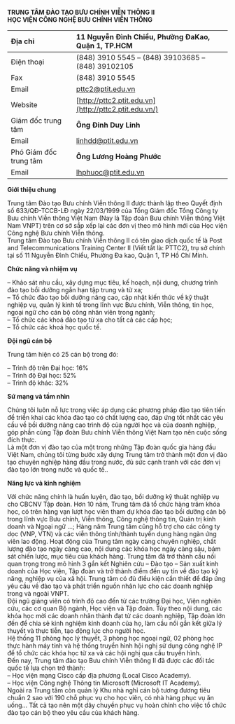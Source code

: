 **TRUNG TÂM ĐÀO TẠO BƯU CHÍNH VIỄN THÔNG II**  
**HỌC VIỆN CÔNG NGHỆ BƯU CHÍNH VIỄN THÔNG**

| Địa chỉ |    11 Nguyễn Đình Chiểu, Phường ĐaKao, Quận 1, TP.HCM |
| :---- | :---- |
| Điện thoại |    (848) 3910 5545 – (848) 39103685 – (848) 39102105 |
| Fax |    (848) 3910 5545 |
| Email |    pttc2@ptit.edu.vn |
| Website |   [http://pttc2.ptit.edu.vn](http://pttc2.ptit.edu.vn/) |
| Giám đốc trung tâm |   **Ông Đinh Duy Linh** |
| Email |   linhdd@ptit.edu.vn |
| Phó Giám đốc trung tâm |   **Ông Lương Hoàng Phước** |
| Email |   lhphuoc@ptit.edu.vn |

**Giới thiệu chung**

Trung tâm Đào tạo Bưu chính Viễn thông II được thành lập theo Quyết định số 633/QĐ-TCCB-LĐ ngày 22/03/1999 của Tổng Giám đốc Tổng Công ty Bưu chính Viễn thông Việt Nam (Nay là Tập đoàn Bưu chính Viễn thông Việt Nam VNPT) trên cơ sở sắp xếp lại các đơn vị theo mô hình mới của Học viện Công nghệ Bưu chính Viễn thông.  
Trung tâm Đào tạo Bưu chính Viễn thông II có tên giao dịch quốc tế là Post and Telecommunications Training Center II (Viết tắt là: PTTC2), trụ sở chính tại số 11 Nguyễn Đình Chiểu, Phường Đa kao, Quận 1, TP Hồ Chí Minh.

**Chức năng và nhiệm vụ**

– Khảo sát nhu cầu, xây dựng mục tiêu, kế hoạch, nội dung, chương trình đào tạo bồi dưỡng ngắn hạn tập trung và từ xa;  
– Tổ chức đào tạo bồi dưỡng nâng cao, cập nhật kiến thức về kỹ thuật nghiệp vụ, quản lý kinh tế trong lĩnh vực Bưu chính, Viễn thông, tin học, ngoại ngữ cho cán bộ công nhân viên trong ngành;  
– Tổ chức các khoá đào tạo từ xa cho tất cả các cấp học;  
– Tổ chức các khoá học quốc tế.

**Đội ngũ cán bộ**

Trung tâm hiện có 25 cán bộ trong đó:

– Trình độ trên Đại học: 16%  
– Trình độ Đại học: 52%  
– Trình độ khác: 32%

**Sứ mạng và tầm nhìn**

Chúng tôi luôn nỗ lực trong việc áp dụng các phương pháp đào tạo tiên tiến để triển khai các khóa đào tạo có chất lượng cao, đáp ứng tốt nhất các yêu cầu về bồi dưỡng nâng cao trình độ của người học và của doanh nghiệp, góp phần cùng Tập đoàn Bưu chính Viễn thông Việt Nam tạo nên cuộc sống đích thực.  
Là một đơn vị đào tạo của một trong những Tập đoàn quốc gia hàng đầu Việt Nam, chúng tôi từng bước xây dựng Trung tâm trở thành một đơn vị đào tạo chuyên nghiệp hàng đầu trong nước, đủ sức cạnh tranh với các đơn vị đào tạo lớn trong nước và quốc tế..

**Năng lực và kinh nghiệm**

Với chức năng chính là huấn luyện, đào tạo, bồi dưỡng kỹ thuật nghiệp vụ cho CBCNV Tập đoàn. Hơn 10 năm, Trung tâm đã tổ chức hàng trăm khóa học, có trên hàng vạn lượt học viên tham dự khóa đào tạo bồi dưỡng cán bộ trong lĩnh vực Bưu chính, Viễn thông, Công nghệ thông tin, Quản trị kinh doanh và Ngoại ngữ …; Hàng năm Trung tâm cũng hỗ trợ cho các công ty dọc (VNP, VTN) và các viễn thông tỉnh/thành tuyển dụng hàng ngàn ứng viên lao động. Hoạt động của Trung tâm ngày càng chuyên nghiệp, chất lượng đào tạo ngày càng cao, nội dung các khóa học ngày càng sâu, bám sát chiến lược, mục tiêu của khách hàng. Trung tâm đã trở thành cầu nối quan trọng trong mô hình 3 gắn kết Nghiên cứu – Đào tạo – Sản xuất kinh doanh của Học viện, Tập đoàn và trở thành điểm đến uy tín về đào tạo kỹ năng, nghiệp vụ của xã hội. Trung tâm có đủ điều kiện cần thiết để đáp ứng yêu cầu về đào tạo và phát triển nguồn nhân lực cho các doanh nghiệp trong và ngoài VNPT.  
Đội ngũ giảng viên có trình độ cao đến từ các trường Đại học, Viện nghiên cứu, các cơ quan Bộ ngành, Học viện và Tập đoàn. Tùy theo nội dung, các khóa học mời các doanh nhân thành đạt từ các doanh nghiệp, Tập đoàn lớn đến để chia sẻ kinh nghiệm kinh doanh của họ, làm cầu nối gắn kết giữa lý thuyết và thực tiễn, tạo động lực cho người học.  
Hệ thống 11 phòng học lý thuyết, 3 phòng học ngoại ngữ, 02 phòng học thực hành máy tính và hệ thống truyền hình hội nghị sử dụng công nghệ IP để tổ chức các khóa học từ xa và các hội nghị qua cầu truyền hình.  
Đến nay, Trung tâm đào tạo Bưu chính Viễn thông II đã được các đối tác quốc tế lựa chọn trở thành:  
– Học viện mạng Cisco cấp địa phương (Local Cisco Academy).  
– Học viện Công nghệ Thông tin Microsoft (Microsoft IT Academy).  
Ngoài ra Trung tâm còn quản lý Khu nhà nghỉ cán bộ tương đương tiêu chuẩn 2 sao với 190 chỗ phục vụ cho học viên, có nhà hàng phục vụ ăn uống… Tất cả tạo nên một dây chuyền phục vụ hoàn chỉnh cho việc tổ chức đào tạo cán bộ theo yêu cầu của khách hàng.